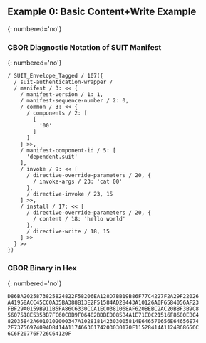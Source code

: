 <!--
 Copyright (c) 2020-2023 SECOM CO., LTD. All Rights reserved.

 SPDX-License-Identifier: BSD-2-Clause
-->

## Example 0: Basic Content+Write Example
{: numbered='no'}

### CBOR Diagnostic Notation of SUIT Manifest
{: numbered='no'}

~~~~
/ SUIT_Envelope_Tagged / 107({
  / suit-authentication-wrapper /
  / manifest / 3: << {
    / manifest-version / 1: 1,
    / manifest-sequence-number / 2: 0,
    / common / 3: << {
      / components / 2: [
        [
          '00'
        ]
      ]
    } >>,
    / manifest-component-id / 5: [
      'dependent.suit'
    ],
    / invoke / 9: << [
      / directive-override-parameters / 20, {
        / invoke-args / 23: 'cat 00'
      },
      / directive-invoke / 23, 15
    ] >>,
    / install / 17: << [
      / directive-override-parameters / 20, {
        / content / 18: 'hello world'
      },
      / directive-write / 18, 15
    ] >>
  } >>
})
~~~~


### CBOR Binary in Hex
{: numbered='no'}

~~~~
D86BA2025873825824822F58206EA128D7BB19B86F77C4227F2A29F22026
A41958ACC45CC0A35BA388B13E2F51584AD28443A10126A0F6584056AF23
FBF29A0159B911B5FA86C6330CCA1EC0381068AF620BEBC2AC20BBF3B9C8
5607518E5353B7FC60C8B9F06482BDBED085B4A1E71E0C21516F8680EBC4
82035842A6010102000347A102818142303005814E646570656E64656E74
2E73756974094D8414A11746636174203030170F11528414A1124B68656C
6C6F20776F726C64120F
~~~~
